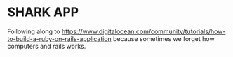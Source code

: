# SHARK APP
Following along to https://www.digitalocean.com/community/tutorials/how-to-build-a-ruby-on-rails-application because sometimes we forget how computers and rails works.
